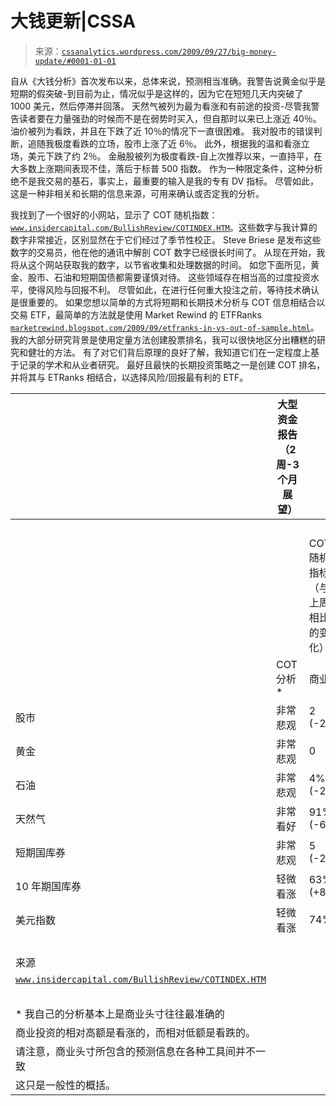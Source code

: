<!--yml

类别：未分类

日期：2024 年 5 月 12 日 18:47:24

-->

# 大钱更新|CSSA

> 来源：[`cssanalytics.wordpress.com/2009/09/27/big-money-update/#0001-01-01`](https://cssanalytics.wordpress.com/2009/09/27/big-money-update/#0001-01-01)

自从《大钱分析》首次发布以来，总体来说，预测相当准确。我警告说黄金似乎是短期的假突破-到目前为止，情况似乎是这样的，因为它在短短几天内突破了 1000 美元，然后停滞并回落。 天然气被列为最为看涨和有前途的投资-尽管我警告读者要在力量强劲的时候而不是在弱势时买入，但自那时以来已上涨近 40％。 油价被列为看跌，并且在下跌了近 10％的情况下一直很困难。 我对股市的错误判断，追随我极度看跌的立场，股市上涨了近 6％。 此外，根据我的温和看涨立场，美元下跌了约 2％。 金融股被列为极度看跌-自上次推荐以来，一直持平，在大多数上涨期间表现不佳，落后于标普 500 指数。 作为一种限定条件，这种分析绝不是我交易的基石，事实上，最重要的输入是我的专有 DV 指标。 尽管如此，这是一种非相关和长期的信息来源，可用来确认或否定我的分析。

我找到了一个很好的小网站，显示了 COT 随机指数：[`www.insidercapital.com/BullishReview/COTINDEX.HTM`](http://www.insidercapital.com/BullishReview/COTINDEX.HTM)。这些数字与我计算的数字非常接近，区别显然在于它们经过了季节性校正。 Steve Briese 是发布这些数字的交易员，他在他的通讯中解剖 COT 数字已经很长时间了。 从现在开始，我将从这个网站获取我的数字，以节省收集和处理数据的时间。 如您下面所见，黄金、股市、石油和短期国债都需要谨慎对待。 这些领域存在相当高的过度投资水平，使得风险与回报不利。 尽管如此，在进行任何重大投注之前，等待技术确认是很重要的。 如果您想以简单的方式将短期和长期技术分析与 COT 信息相结合以交易 ETF，最简单的方法就是使用 Market Rewind 的 ETFRanks [`marketrewind.blogspot.com/2009/09/etfranks-in-vs-out-of-sample.html`](http://marketrewind.blogspot.com/2009/09/etfranks-in-vs-out-of-sample.html)。 我的大部分研究背景是使用定量方法创建股票排名，我可以很快地区分出糟糕的研究和健壮的方法。 有了对它们背后原理的良好了解，我知道它们在一定程度上基于记录的学术和从业者研究。 最好且最快的长期投资策略之一是创建 COT 排名，并将其与 ETRanks 相结合，以选择风险/回报最有利的 ETF。

|   | 大型资金报告（2 周-3 个月展望） |   |
| --- | --- | --- |
|   |   |   |   |   |
|   |   | COT 随机指标（与上周相比的变化）* |
|   | COT 分析* | 商业 | 机构 | 小交易员 |
| 股市 | 非常悲观 | 2 (-23) | 100% (+11) | 36% (-22) |
| 黄金 | 非常悲观 | 0 | 100% | 100% |
| 石油 | 非常悲观 | 4% (-20) | 88% (+14) | 74% (15) |
| 天然气 | 非常看好 | 91% (-6) | 8% (+5) | 40% (+5) |
| 短期国库券 | 非常悲观 | 5 (-2) | 97% (+2) | 12% (-1) |
| 10 年期国库券 | 轻微看涨 | 63% (+8) | 30% (-4) | 64% (-10) |
| 美元指数 | 轻微看涨 | 74% | 25% (-2) | 27% (7) |
|   |   |   |   |   |
| 来源 |   |   |   |   |
| [`www.insidercapital.com/BullishReview/COTINDEX.HTM`](http://www.insidercapital.com/BullishReview/COTINDEX.HTM) |   |
|   |   |   |   |   |
| * 我自己的分析基本上是商业头寸往往最准确的 |
| 商业投资的相对高额是看涨的，而相对低额是看跌的。 |
| 请注意，商业头寸所包含的预测信息在各种工具间并不一致 |
| 这只是一般性的概括。 |   |   |   |
